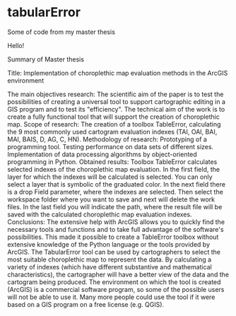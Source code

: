 # tabularError
Some of code from my master thesis
<p> Hello! </p>
<p> Summary of Master thesis </p>
<p>Title: Implementation of choroplethic map evaluation methods in the ArcGIS environment </p>
The main objectives research: The scientific aim of the paper is to test the possibilities of creating a universal tool to support cartographic editing in a GIS program and to test its "efficiency". The technical aim of the work is to create a fully functional tool that will support the creation of choroplethic map.
Scope of research: The creation of a toolbox TableError, calculating the 9 most commonly used cartogram evaluation indexes (TAI, OAI, BAI, MAI, BAIS, D, AG, C, HN).
Methodology of research: Prototyping of a programming tool. Testing performance on data sets of different sizes. Implementation of data processing algorithms by object-oriented programming in Python.
Obtained results: Toolbox TableError calculates selected indexes of the choroplethic map evaluation. In the first field, the layer for which the indexes will be calculated is selected. You can only select a layer that is symbolic of the graduated color. In the next field there is a drop Field parameter, where the indexes are selected. Then select the workspace folder where you want to save and next will delete the work files. In the last field you will indicate the path, where the result file will be saved with the calculated choroplethic map evaluation indexes.
Conclusions: The extensive help with ArcGIS allows you to quickly find the necessary tools and functions and to take full advantage of the software's possibilities. This made it possible to create a TableError toolbox without extensive knowledge of the Python language or the tools provided by ArcGIS.
The TabularError tool can be used by cartographers to select the most suitable choroplethic map to represent the data. By calculating a variety of indexes (which have different substantive and mathematical characteristics), the cartographer will have a better view of the data and the cartogram being produced.
The environment on which the tool is created (ArcGIS) is a commercial software program, so some of the possible users will not be able to use it. Many more people could use the tool if it were based on a GIS program on a free license (e.g. QGIS). </p>
